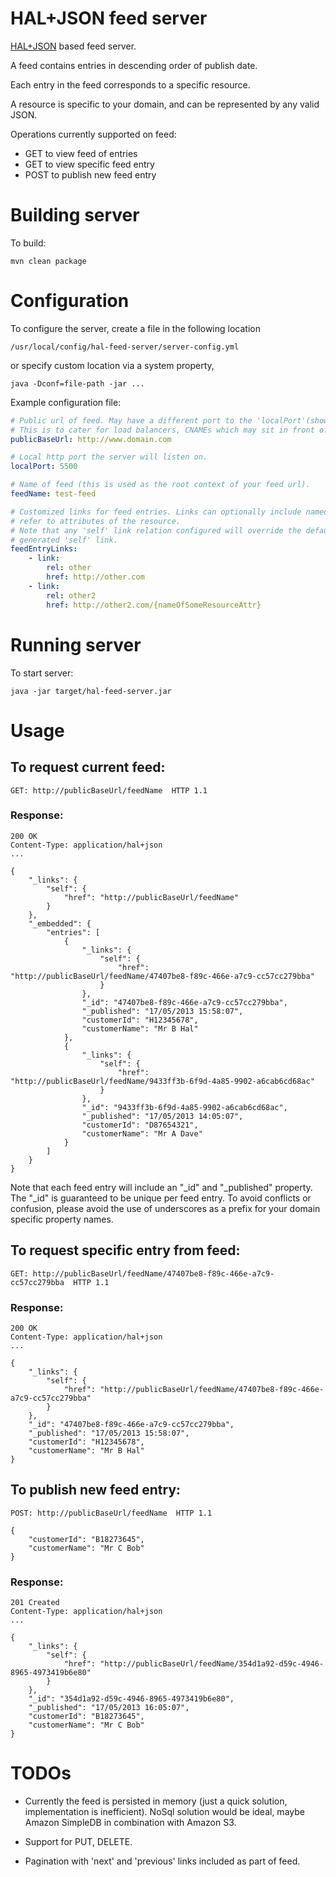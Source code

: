 HAL+JSON feed server
=====================

[HAL+JSON](http://stateless.co/hal_specification.html) based feed server.

A feed contains entries in descending order of publish date.

Each entry in the feed corresponds to a specific resource.

A resource is specific to your domain, and can be represented by any valid JSON.


Operations currently supported on feed:

* GET to view feed of entries
* GET to view specific feed entry
* POST to publish new feed entry


# Building server

To build:

    mvn clean package


# Configuration

To configure the server, create a file in the following location

    /usr/local/config/hal-feed-server/server-config.yml

or specify custom location via a system property,

    java -Dconf=file-path -jar ...


Example configuration file:

```yaml
# Public url of feed. May have a different port to the 'localPort'(shown below).
# This is to cater for load balancers, CNAMEs which may sit in front of your local server.
publicBaseUrl: http://www.domain.com

# Local http port the server will listen on.
localPort: 5500

# Name of feed (this is used as the root context of your feed url).
feedName: test-feed

# Customized links for feed entries. Links can optionally include named parameters that
# refer to attributes of the resource.
# Note that any 'self' link relation configured will override the default
# generated 'self' link.
feedEntryLinks:
    - link:
        rel: other
        href: http://other.com
    - link:
        rel: other2
        href: http://other2.com/{nameOfSomeResourceAttr}
```


# Running server

To start server:

    java -jar target/hal-feed-server.jar


# Usage

## To request current feed:

    GET: http://publicBaseUrl/feedName  HTTP 1.1

### Response:

    200 OK
    Content-Type: application/hal+json
    ...

    {
        "_links": {
            "self": {
                "href": "http://publicBaseUrl/feedName"
            }
        },
        "_embedded": {
            "entries": [
                {
                    "_links": {
                        "self": {
                            "href": "http://publicBaseUrl/feedName/47407be8-f89c-466e-a7c9-cc57cc279bba"
                        }
                    },
                    "_id": "47407be8-f89c-466e-a7c9-cc57cc279bba",
                    "_published": "17/05/2013 15:58:07",
                    "customerId": "H12345678",
                    "customerName": "Mr B Hal"
                },
                {
                    "_links": {
                        "self": {
                            "href": "http://publicBaseUrl/feedName/9433ff3b-6f9d-4a85-9902-a6cab6cd68ac"
                        }
                    },
                    "_id": "9433ff3b-6f9d-4a85-9902-a6cab6cd68ac",
                    "_published": "17/05/2013 14:05:07",
                    "customerId": "D87654321",
                    "customerName": "Mr A Dave"
                }
            ]
        }
    }

Note that each feed entry will include an "_id" and "_published" property.
The "_id" is guaranteed to be unique per feed entry.
To avoid conflicts or confusion, please avoid the use of underscores as a prefix for your domain specific property names.

## To request specific entry from feed:

    GET: http://publicBaseUrl/feedName/47407be8-f89c-466e-a7c9-cc57cc279bba  HTTP 1.1

### Response:

    200 OK
    Content-Type: application/hal+json
    ...

    {
        "_links": {
            "self": {
                "href": "http://publicBaseUrl/feedName/47407be8-f89c-466e-a7c9-cc57cc279bba"
            }
        },
        "_id": "47407be8-f89c-466e-a7c9-cc57cc279bba",
        "_published": "17/05/2013 15:58:07",
        "customerId": "H12345678",
        "customerName": "Mr B Hal"
    }



## To publish new feed entry:

    POST: http://publicBaseUrl/feedName  HTTP 1.1

    {
        "customerId": "B18273645",
        "customerName": "Mr C Bob"
    }

### Response:

    201 Created
    Content-Type: application/hal+json
    ...

    {
        "_links": {
            "self": {
                "href": "http://publicBaseUrl/feedName/354d1a92-d59c-4946-8965-4973419b6e80"
            }
        },
        "_id": "354d1a92-d59c-4946-8965-4973419b6e80",
        "_published": "17/05/2013 16:05:07",
        "customerId": "B18273645",
        "customerName": "Mr C Bob"
    }


# TODOs

* Currently the feed is persisted in memory (just a quick solution, implementation is inefficient).
  NoSql solution would be ideal, maybe Amazon SimpleDB in combination with Amazon S3.

* Support for PUT, DELETE.

* Pagination with 'next' and 'previous' links included as part of feed.

